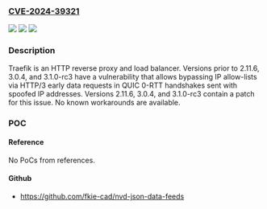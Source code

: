 ### [CVE-2024-39321](https://cve.mitre.org/cgi-bin/cvename.cgi?name=CVE-2024-39321)
![](https://img.shields.io/static/v1?label=Product&message=traefik&color=blue)
![](https://img.shields.io/static/v1?label=Version&message=%3D%20%3C%202.11.6%20&color=brighgreen)
![](https://img.shields.io/static/v1?label=Vulnerability&message=CWE-639%3A%20Authorization%20Bypass%20Through%20User-Controlled%20Key&color=brighgreen)

### Description

Traefik is an HTTP reverse proxy and load balancer. Versions prior to 2.11.6, 3.0.4, and 3.1.0-rc3 have a vulnerability that allows bypassing IP allow-lists via HTTP/3 early data requests in QUIC 0-RTT handshakes sent with spoofed IP addresses. Versions 2.11.6, 3.0.4, and 3.1.0-rc3 contain a patch for this issue. No known workarounds are available.

### POC

#### Reference
No PoCs from references.

#### Github
- https://github.com/fkie-cad/nvd-json-data-feeds

